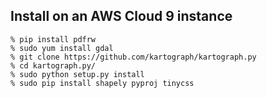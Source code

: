 
## Install on an AWS Cloud 9 instance

    % pip install pdfrw
    % sudo yum install gdal
    % git clone https://github.com/kartograph/kartograph.py
    % cd kartograph.py/
    % sudo python setup.py install
    % sudo pip install shapely pyproj tinycss
    
    
